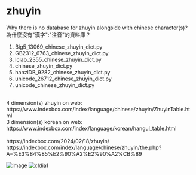 # zhuyin
Why there is no database for zhuyin alongside with chinese character(s)?<br>
為什麼沒有"漢字":"注音"的資料庫？</br>
1. Big5_13069_chinese_zhuyin_dict.py<br>
2. GB2312_6763_chinese_zhuyin_dict.py</br>
3. lclab_2355_chinese_zhuyin_dict.py</br>
4. chinese_zhuyin_dict.py</br>
5. hanziDB_9282_chinese_zhuyin_dict.py</br>
6. unicode_26712_chinese_zhuyin_dict.py</br>
7. unicode_chinese_zhuyin_dict.py</br>
<br>
4 dimension(s) zhuyin on web: https://www.indexbox.com/index/language/chinese/zhuyin/ZhuyinTable.html</br>
3 dimension(s) korean on web: https://www.indexbox.com/index/language/korean/hangul_table.html</br>
<br>
https://indexbox.com/2024/02/18/zhuyin/<br>
https://indexbox.com/index/language/chinese/zhuyin/the.php?A=%E3%84%85%E2%90%A2%E2%90%A2%CB%89</br>

![image](https://github.com/user-attachments/assets/2c703a93-b7f5-4719-9c68-b6961b5cb37f)
![cldia1](https://github.com/user-attachments/assets/d9014da6-5d81-416e-8c01-c99fc5cd2954)

